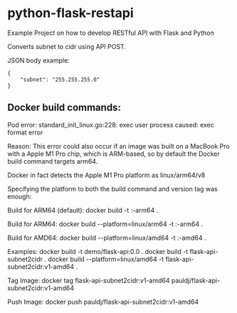 # python-flask-restapi
Example Project on how to develop RESTful API with Flask and Python

Converts subnet to cidr using API POST. 

JSON body example: 

```
{
    "subnet": "255.255.255.0"
}
```

## Docker build commands: 

Pod error: 
standard_init_linux.go:228: exec user process caused: exec format error

Reason: 
This error could also occur if an image was built on a MacBook Pro with a Apple M1 Pro chip, which is ARM-based, so by default the Docker build command targets arm64.

Docker in fact detects the Apple M1 Pro platform as linux/arm64/v8

Specifying the platform to both the build command and version tag was enough:

Build for ARM64 (default):
docker build -t <image-name>:<version>-arm64 .

Build for ARM64:
docker build --platform=linux/arm64 -t <image-name>:<version>-arm64 .

Build for AMD64: 
docker build --platform=linux/amd64 -t <image-name>:<version>-amd64 .


Examples: 
docker build -t demo/flask-api:0.0 .
docker build -t flask-api-subnet2cidr .
docker build --platform=linux/amd64 -t flask-api-subnet2cidr:v1-amd64 .

Tag Image: 
docker tag flask-api-subnet2cidr:v1-amd64 pauldj/flask-api-subnet2cidr:v1-amd64

Push Image: 
docker push pauldj/flask-api-subnet2cidr:v1-amd64